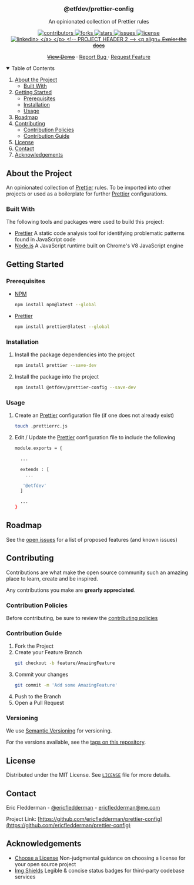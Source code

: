 <!-- PROJECT HEADER 1 -->
<h3 align="center">@etfdev/prettier-config</h3>

<p align="center">
  An opinionated collection of Prettier rules
</p>


<!-- PROJECT SHIELDS -->
<p align="center">
  <a href="https://github.com/ericfledderman/prettier-config/graphs/contributors">
    <img src="https://img.shields.io/github/contributors/ericfledderman/prettier-config.svg?style=for-the-badge" alt="contributors">
  </a>

  <a href="https://github.com/ericfledderman/prettier-config/network/members">
    <img src="https://img.shields.io/github/forks/ericfledderman/prettier-config.svg?style=for-the-badge" alt="forks">
  </a>

  <a href="https://github.com/ericfledderman/prettier-config/stargazers">
    <img src="https://img.shields.io/github/stars/ericfledderman/prettier-config.svg?style=for-the-badge" alt="stars">
  </a>

  <a href="https://github.com/ericfledderman/prettier-config/issues">
    <img src="https://img.shields.io/github/issues/ericfledderman/prettier-config.svg?style=for-the-badge" alt="issues">
  </a>

  <a href="https://github.com/ericfledderman/global-docs/blob/main/markdown-licenses/mit/LICENSE.md">
    <img src="https://img.shields.io/github/license/ericfledderman/prettier-config.svg?style=for-the-badge" alt="license">
  </a>

  <a href="https://linkedin.com/in/ericfledderman" target="_blank">
    <img src="https://img.shields.io/badge/-LinkedIn-black.svg?style=for-the-badge&logo=linkedin&colorB=555" alt="linkedin>
  </a>
</p>


<!-- PROJECT HEADER 2 -->
<p align="center">
  <a href="#"><strike>Explor the docs</strike></a>
</p>

<p align="center">
  <a href="#"><strike>View Demo</strike></a>
  ·
  <a href="https://github.com/ericfledderman/prettier-config/issues">
    Report Bug
  </a>
  ·
  <a href="https://github.com/ericfledderman/prettier-config/issues">
    Request Feature
  </a>
</p>


<!-- TABLE OF CONTENTS -->
<details open="open">
  <summary>Table of Contents</summary>
  <ol>
    <li>
      <a href="#about-the-project">About the Project</a>
      <ul>
        <li><a href="#built-with">Built With</a></li>
      </ul>
    </li>
    <li>
      <a href="#getting-started">Getting Started</a>
      <ul>
        <li><a href="#prerequisites">Prerequisites</a></li>
        <li><a href="#installation">Installation</a></li>
        <li><a href="#usage">Usage</a></li>
      </ul>
    </li>
    <li><a href="#roadmap">Roadmap</a></li>
    <li>
      <a href="#contributing">Contributing</a>
      <ul>
        <li><a href="#contribution-policies">Contribution Policies</a></li>
        <li><a href="#contribution-guide">Contribution Guide</a></li>
      </ul>
    </li>
    <li><a href="#license">License</a></li>
    <li><a href="#contact">Contact</a></li>
    <li><a href="#acknowledgements">Acknowledgements</a></li>
  </ol>
</details>


<!-- ABOUT THE PROJECT -->
## About the Project

An opinionated collection of [Prettier](https://prettier.io) rules. To be imported into other projects or used as a boilerplate for further [Prettier](https://prettier.io) configurations.

### Built With

The following tools and packages were used to build this project:

* [Prettier](https://prettier.io)
  A static code analysis tool for identifying problematic patterns found in JavaScript code
* [Node.js](https://nodejs.org)
  A JavaScript runtime built on Chrome's V8 JavaScript engine


<!-- GETTING STARTED -->
## Getting Started

### Prerequisites

* [NPM](https://nodejs.org)
  ```sh
  npm install npm@latest --global
  ```
* [Prettier](https://prettier.io)
  ```sh
  npm install prettier@latest --global
  ```

### Installation

1. Install the package dependencies into the project
   ```sh
   npm install prettier --save-dev
   ```
2. Install the package into the project
   ```sh
   npm install @etfdev/prettier-config --save-dev
   ```

### Usage

1. Create an [Prettier](https://prettier.io) configuration file (if one does not already exist)
   ```sh
   touch .prettierrc.js
   ```
2. Edit / Update the [Prettier](https://prettier.io) configuration file to include the following
   ```sh
   module.exports = {

     ...

     extends : [
       ...

      '@etfdev'
     ]

     ...
   }
   ```


<!-- ROADMAP -->
## Roadmap

See the [open issues](https://github.com/ericfledderman/prettier-config/issues) for a list of proposed features (and known issues)


<!-- CONTRIBUTING -->
## Contributing

Contributions are what make the open source community such an amazing place to learn, create and be inspired.

Any contributions you make are **grearly appreciated**.

### Contribution Policies

Before contributing, be sure to review the [contributing policies](https://github.com/ericfledderman/global-docs/blob/main/contributing/README.md)

### Contribution Guide

1. Fork the Project
2. Create your Feature Branch
   ```sh
   git checkout -b feature/AmazingFeature
   ```
3. Commit your changes
   ```sh
   git commit -m 'Add some AmazingFeature'
   ```
4. Push to the Branch
5. Open a Pull Request

### Versioning

We use [Semantic Versioning](http://semver.org/) for versioning.

For the versions available, see the [tags on this
repository](https://github.com/ericfledderman/prettier-config/tags).


<!-- LICENSE -->
## License

Distributed under the MIT License. See [`LICENSE`](https://github.com/ericfledderman/global-docs/blob/main/markdown-licenses/mit/LICENSE.md) file for more details.


<!-- CONTACT -->
## Contact

Eric Fledderman - [@ericfledderman](https://twitter.com/ericfledderman) - ericfledderman@me.com

Project Link: [https://github.com/ericfledderman/prettier-config](https://github.com/ericfledderman/prettier-config)


<!-- ACKNOWLEDGEMENTS -->
## Acknowledgements

* [Choose a License](https://choosealicense.com)
   Non-judgmental guidance on choosing a license for your open source project
* [Img Shields](https://shields.io)
   Legible & concise status badges for third-party codebase services
